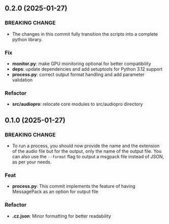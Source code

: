 ## 0.2.0 (2025-01-27)

### BREAKING CHANGE

- The changes in this commit fully transition the scripts into a complete python library.

### Fix

- **monitor.py**: make GPU monitoring optional for better compatibility
- **deps**: update dependencies and add setuptools for Python 3.12 support
- **process.py**: correct output format handling and add parameter validation

### Refactor

- **src/audiopro**: relocate core modules to src/audiopro directory

## 0.1.0 (2025-01-27)

### BREAKING CHANGE

- To run a process, you should now provide the name and the extension of the audio file but for the output, only the name of the output file. You can also use the `--format` flag to output a msgpack file instead of JSON, as per your needs.

### Feat

- **process.py**: This commit implements the feature of having MessagePack as an option for output file

### Refactor

- **.cz.json**: Minor formatting for better readability

